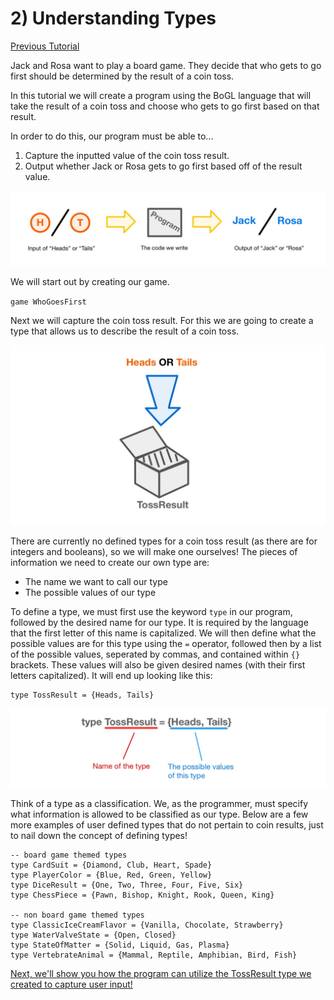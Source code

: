 # 2) Understanding Types

[Previous Tutorial](GettingStarted)

Jack and Rosa want to play a board game. They decide that who gets to go first should be determined by the result of a coin toss.

In this tutorial we will create a program using the BoGL language that will take the result of a coin toss and choose who gets to go first based on that result.

In order to do this, our program must be able to...

1. Capture the inputted value of the coin toss result.
2. Output whether Jack or Rosa gets to go first based off of the result value.

![program input and output diagram](../imgs/types-program-diagram.jpg)

We will start out by creating our game.

`game WhoGoesFirst`

Next we will capture the coin toss result. For this we are going to create a type that allows us to describe the result of a coin toss.

![toss result variable type diagram](../imgs/types-tossresult-diagram.jpg)


There are currently no defined types for a coin toss result (as there are for integers and booleans), so we will make one ourselves!
The pieces of information we need to create our own type are: 

* The name we want to call our type
* The possible values of our type

To define a type, we must first use the keyword `type` in our program, followed by the desired name for our type. It is required by the language that the first letter of this name is capitalized. We will then define what the possible values are for this type using the `=` operator, followed then by a list of the possible values, seperated by commas, and contained within `{}` brackets. These values will also be given desired names (with their first letters capitalized). It will end up looking like this:

```
type TossResult = {Heads, Tails}
```

![analysis of declaring a type](../imgs/types-code-analysis.jpg)

Think of a type as a classification. We, as the programmer, must specify what information is allowed to be classified as our type. Below are a few more examples of user defined types that do not pertain to coin results, just to nail down the concept of defining types!

 ```
 -- board game themed types
 type CardSuit = {Diamond, Club, Heart, Spade}
 type PlayerColor = {Blue, Red, Green, Yellow}
 type DiceResult = {One, Two, Three, Four, Five, Six}
 type ChessPiece = {Pawn, Bishop, Knight, Rook, Queen, King}
 
 -- non board game themed types
 type ClassicIceCreamFlavor = {Vanilla, Chocolate, Strawberry}
 type WaterValveState = {Open, Closed}
 type StateOfMatter = {Solid, Liquid, Gas, Plasma}
 type VertebrateAnimal = {Mammal, Reptile, Amphibian, Bird, Fish} 
 ```


[Next, we'll show you how the program can utilize the TossResult type we created to capture user input!](TheGame)
